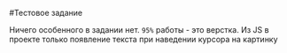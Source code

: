 #Тестовое задание

Ничего особенного в задании нет. `95%` работы - это верстка. Из JS в проекте только появление текста при наведении курсора на картинку
